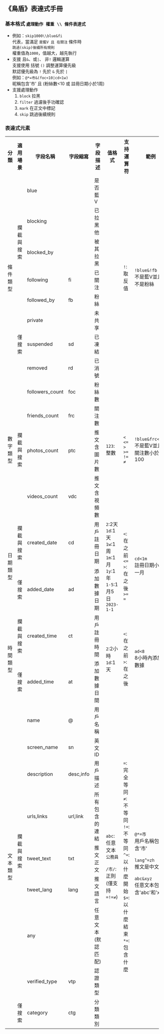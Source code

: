 ## 《鳥盾》表達式手冊
### 基本格式 `處理動作 權重 \\ 條件表達式`
- 例如：`skip1000\\blue&fi`  
  代表，當滿足 `是藍V 且 在關注` 條件時  
  `跳過(skip)後續所有規則`  
  權重值為`1000`，值越大，越先執行
- 支援 且`&`、或`|`、 非`!` 邏輯運算  
  支援使用 括號 `()` 調整運算優先級  
  默認優先級為 `!` 先於 `&` 先於 `|`  
  例如：`@*=市&(foc<10|cd<1w)`  
  昵稱包含'市' 且 (粉絲數<10 或 註冊日期小於1周)
- 支援處理動作
  1. `block` 拉黑
  2. `filter` 過濾後手功確認
  3. `mark` 在正文中標記
  4. `skip` 跳過後續規則

### 表達式元素
<table>
    <tr>
        <th>分類</th>
        <th>適用場景</th>
        <th>字段名稱</th>
        <th>字段縮寫</th>
        <th>字段描述</th>
        <th>值格式</th>
        <th>支持運算符</th>
        <th>範例</th>
    </tr>
    <tr>
        <td rowspan="8">條件類型</td>
        <td rowspan="5">攔截<br/>與<br/>搜索</td>
        <td>blue</td>
        <td></td>
        <td>是否藍V</td>
        <td rowspan="8"></td>
        <td rowspan="8"><code>!</code>:取反值</td>
        <td rowspan="8"><code>!blue&!fb</code><br/>不是藍V並且不是粉絲</td>
    </tr>
    <tr>
        <td>blocking</td>
        <td></td>
        <td>已拉黑他</td>
    </tr>
    <tr>
        <td>blocked_by</td>
        <td></td>
        <td>被其拉黑</td>
    </tr>
    <tr>
        <td>following</td>
        <td>fi</td>
        <td>已關注</td>
    </tr>
    <tr>
        <td>followed_by</td>
        <td>fb</td>
        <td>粉絲</td>
    </tr>
    <tr>
        <td rowspan="3">僅搜索</td>
        <td>private</td>
        <td></td>
        <td>未共享</td>
    </tr>
    <tr>
        <td>suspended</td>
        <td>sd</td>
        <td>已凍結</td>
    </tr>
    <tr>
        <td>removed</td>
        <td>rd</td>
        <td>已消號</td>
    </tr>
    <tr>
        <td rowspan="4">數字類型</td>
        <td rowspan="4">攔截<br/>與<br/>搜索</td>
        <td>followers_count</td>
        <td>foc</td>
        <td>粉絲數</td>
        <td rowspan="4"><code>123</code>:整數</td>
        <td rowspan="4">
<code>&lt;</code><br/>
<code>&lt;=</code><br/>
<code>&gt;</code><br/>
<code>&gt;=</code><br/>
<code>!=</code><br/>
<code>≠</code><br/>
</td>
        <td rowspan="4"><code>!blue&frc<100</code><br/>不是藍V並且關注數小於100</td>
    </tr>
    <tr>
        <td>friends_count</td>
        <td>frc</td>
        <td>關注數</td>
    </tr>
    <tr>
        <td>photos_count</td>
        <td>ptc</td>
        <td>推文含圖片數</td>
    </tr>
    <tr>
        <td>videos_count</td>
        <td>vdc</td>
        <td>推文含視頻數</td>
    </tr>
    <tr>
        <td rowspan="2">日期類型</td>
        <td>攔截<br/>與<br/>搜索</td>
        <td>created_date</td>
        <td>cd</td>
        <td>用戶註冊日期</td>
        <td rowspan="2">
<code>2</code>:2天<br/>
<code>1d</code>:1天<br/>
<code>1w</code>:1周<br/>
<code>1m</code>:1月<br/>
<code>1y</code>:1年<br/>
<code>1-5</code>:1月5日<br/>
<code>2023-1-1</code><br/>
</td>
        <td rowspan="2">
<code>&lt;</code>:在之前<br/>
<code>&lt;=</code><br/>
<code>&gt;</code>:在之後<br/>
<code>&gt;=</code><br/>
<code>=</code><br/>
</td>
        <td rowspan="2"><code>cd<1m</code><br/>註冊日期小於一月</td>
    </tr>
    <tr>
        <td>僅搜索</td>
        <td>added_date</td>
        <td>ad</td>
        <td>添加數據日期</td>
    </tr>
    <tr>
        <td rowspan="2">時間類型</td>
        <td>攔截<br/>與<br/>搜索</td>
        <td>created_time</td>
        <td>ct</td>
        <td>用戶註冊時間</td>
        <td rowspan="2">
<code>2</code>:2小時<br/>
<code>1d</code>:1天<br/>
</td>
        <td rowspan="2">
<code>&lt;</code>:在之前<br/>
<code>&gt;</code>:在之後<br/>
</td>
        <td rowspan="2"><code>ad<8</code><br/>8小時內添加的數據</td>
    </tr>
    <tr>
        <td>僅搜索</td>
        <td>added_time</td>
        <td>at</td>
        <td>添加數據日間</td>
    </tr>
    <tr>
        <td rowspan="9">文本類型</td>
        <td rowspan="8">攔截<br/>與<br/>搜索</td>
<td>name</td>
<td>@</td>
<td>用戶名稱</td>
<td rowspan="10">
<code>abc</code>:任意文本<br/>
<code>公務員</code><br/><br/>
<code>/市/</code>:正則<br/>(僅支持<code>=</code><code>!=</code><code>≠</code>)<br/>
</td>
        <td rowspan="10">
<code>=</code>:完全等同<br/>
<code>≠</code>:不等同<br/>
<code>!=</code>:不等同<br/>
<code>^=</code>:以什麼開始<br/>
<code>$=</code>:以什麼結束<br/>
<code>*=</code>:包含什麼<br/>
</td>
        <td rowspan="10">
<code>@*=市</code><br/>用戶名稱包含'市'<br/><br/>
<code>lang^=zh</code><br/>推文是中文<br/><br/>
<code>abc&xyz</code><br/>任意文本包含'abc'和'xyz'<br/><br/>
</td>
    </tr>
    <tr>
        <td>screen_name</td>
        <td>sn</td>
        <td>英文ID</td>
    </tr>
    <tr>
        <td>description</td>
        <td>desc,info</td>
        <td>用戶描述</td>
    </tr>
    <tr>
        <td>urls,links</td>
        <td>url,link</td>
        <td>所有包含的連結</td>
    </tr>
    <tr>
        <td>tweet_text</td>
        <td>txt</td>
        <td>推文正文</td>
    </tr>
    <tr>
        <td>tweet_lang</td>
        <td>lang</td>
        <td>推文語言</td>
    </tr>
    <tr>
        <td>any</td>
        <td></td>
        <td>任意文本(默認匹配)</td>
    </tr>
    <tr>
        <td>verified_type</td>
        <td>vtp</td>
        <td>認證類型</td>
    </tr>
    <tr>
        <td>僅搜索</td>
        <td>category</td>
        <td>ctg</td>
        <td>分類類別</td>
    </tr>
</table>
